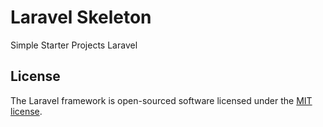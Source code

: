 # Laravel Skeleton
Simple Starter Projects Laravel


## License

The Laravel framework is open-sourced software licensed under the [MIT license](http://opensource.org/licenses/MIT).